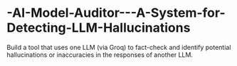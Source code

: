 # -AI-Model-Auditor---A-System-for-Detecting-LLM-Hallucinations
Build a tool that uses one LLM (via Groq) to fact-check and identify potential hallucinations or inaccuracies in the responses of another LLM.
